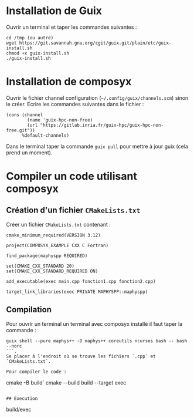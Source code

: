 # Installation de Guix

Ouvrir un terminal et taper les commandes suivantes :

```
cd /tmp (ou autre)
wget https://git.savannah.gnu.org/cgit/guix.git/plain/etc/guix-install.sh
chmod +x guix-install.sh
./guix-install.sh
```

# Installation de composyx

Ouvrir le fichier channel configuration (`~/.config/guix/channels.scm`) sinon le créer. Ecrire les commandes suivantes dans le fichier :

```
(cons (channel
        (name 'guix-hpc-non-free)
        (url "https://gitlab.inria.fr/guix-hpc/guix-hpc-non-free.git"))
      %default-channels)
```

Dans le terminal taper la commande `guix pull` pour mettre à jour guix (cela prend un moment).

# Compiler un code utilisant composyx

## Création d'un fichier `CMakeLists.txt`

Créer un fichier `CMakeLists.txt` contenant :

```
cmake_minimum_required(VERSION 3.12)

project(COMPOSYX_EXAMPLE CXX C Fortran)

find_package(maphyspp REQUIRED)

set(CMAKE_CXX_STANDARD 20)
set(CMAKE_CXX_STANDARD_REQUIRED ON)

add_executable(exec main.cpp fonction1.cpp fonction2.cpp)

target_link_libraries(exec PRIVATE MAPHYSPP::maphyspp)
```

## Compilation 

Pour ouvrir un terminal un terminal avec composyx installé il faut taper la commande :
```
guix shell --pure maphys++ -D maphys++ coreutils ncurses bash -- bash --norc
```.
Se placer à l'endroit où se trouve les fichiers `.cpp` et `CMakeLists.txt`.

Pour compiler le code :
```
cmake -B build`
cmake --build build --target exec
```

## Execution

```
build/exec
```






